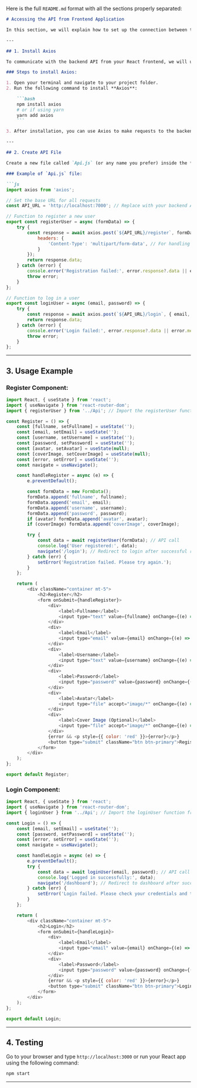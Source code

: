 Here is the full `README.md` format with all the sections properly separated:

```markdown
# Accessing the API from Frontend Application

In this section, we will explain how to set up the connection between the frontend React application and the backend API. We'll install **Axios**, a popular HTTP client for making requests, and create a dedicated API file to handle API calls to the backend.

---

## 1. Install Axios

To communicate with the backend API from your React frontend, we will use **Axios** for sending HTTP requests. Axios provides an easy-to-use API for making requests and handling responses.

### Steps to install Axios:

1. Open your terminal and navigate to your project folder.
2. Run the following command to install **Axios**:

    ```bash
    npm install axios
    # or if using yarn
    yarn add axios
    ```

3. After installation, you can use Axios to make requests to the backend.

---

## 2. Create API File

Create a new file called `Api.js` (or any name you prefer) inside the **src** folder to handle all API requests. This file will contain the functions for registering, logging in, and other requests that interact with the backend.

### Example of `Api.js` file:

```js
import axios from 'axios';

// Set the base URL for all requests
const API_URL = 'http://localhost:7000'; // Replace with your backend API URL

// Function to register a new user
export const registerUser = async (formData) => {
    try {
        const response = await axios.post(`${API_URL}/register`, formData, {
            headers: {
                'Content-Type': 'multipart/form-data', // For handling file uploads
            }
        });
        return response.data;
    } catch (error) {
        console.error('Registration failed:', error.response?.data || error.message);
        throw error;
    }
};

// Function to log in a user
export const loginUser = async (email, password) => {
    try {
        const response = await axios.post(`${API_URL}/login`, { email, password });
        return response.data;
    } catch (error) {
        console.error('Login failed:', error.response?.data || error.message);
        throw error;
    }
};
```

---

## 3. Usage Example

### Register Component:

```js
import React, { useState } from 'react';
import { useNavigate } from 'react-router-dom';
import { registerUser } from '../Api'; // Import the registerUser function from Api.js

const Register = () => {
    const [fullname, setFullname] = useState('');
    const [email, setEmail] = useState('');
    const [username, setUsername] = useState('');
    const [password, setPassword] = useState('');
    const [avatar, setAvatar] = useState(null);
    const [coverImage, setCoverImage] = useState(null);
    const [error, setError] = useState('');
    const navigate = useNavigate();

    const handleRegister = async (e) => {
        e.preventDefault();

        const formData = new FormData();
        formData.append('fullname', fullname);
        formData.append('email', email);
        formData.append('username', username);
        formData.append('password', password);
        if (avatar) formData.append('avatar', avatar);
        if (coverImage) formData.append('coverImage', coverImage);

        try {
            const data = await registerUser(formData); // API call
            console.log('User registered:', data);
            navigate('/login'); // Redirect to login after successful registration
        } catch (err) {
            setError('Registration failed. Please try again.');
        }
    };

    return (
        <div className="container mt-5">
            <h2>Register</h2>
            <form onSubmit={handleRegister}>
                <div>
                    <label>Fullname</label>
                    <input type="text" value={fullname} onChange={(e) => setFullname(e.target.value)} required />
                </div>
                <div>
                    <label>Email</label>
                    <input type="email" value={email} onChange={(e) => setEmail(e.target.value)} required />
                </div>
                <div>
                    <label>Username</label>
                    <input type="text" value={username} onChange={(e) => setUsername(e.target.value)} required />
                </div>
                <div>
                    <label>Password</label>
                    <input type="password" value={password} onChange={(e) => setPassword(e.target.value)} required />
                </div>
                <div>
                    <label>Avatar</label>
                    <input type="file" accept="image/*" onChange={(e) => setAvatar(e.target.files[0])} required />
                </div>
                <div>
                    <label>Cover Image (Optional)</label>
                    <input type="file" accept="image/*" onChange={(e) => setCoverImage(e.target.files[0])} />
                </div>
                {error && <p style={{ color: 'red' }}>{error}</p>}
                <button type="submit" className="btn btn-primary">Register</button>
            </form>
        </div>
    );
};

export default Register;
```

### Login Component:

```js
import React, { useState } from 'react';
import { useNavigate } from 'react-router-dom';
import { loginUser } from '../Api'; // Import the loginUser function from Api.js

const Login = () => {
    const [email, setEmail] = useState('');
    const [password, setPassword] = useState('');
    const [error, setError] = useState('');
    const navigate = useNavigate();

    const handleLogin = async (e) => {
        e.preventDefault();
        try {
            const data = await loginUser(email, password); // API call
            console.log('Logged in successfully:', data);
            navigate('/dashboard'); // Redirect to dashboard after successful login
        } catch (err) {
            setError('Login failed. Please check your credentials and try again.');
        }
    };

    return (
        <div className="container mt-5">
            <h2>Login</h2>
            <form onSubmit={handleLogin}>
                <div>
                    <label>Email</label>
                    <input type="email" value={email} onChange={(e) => setEmail(e.target.value)} required />
                </div>
                <div>
                    <label>Password</label>
                    <input type="password" value={password} onChange={(e) => setPassword(e.target.value)} required />
                </div>
                {error && <p style={{ color: 'red' }}>{error}</p>}
                <button type="submit" className="btn btn-primary">Login</button>
            </form>
        </div>
    );
};

export default Login;
```

---

## 4. Testing

Go to your browser and type `http://localhost:3000` or run your React app using the following command:

```bash
npm start
```

---
```